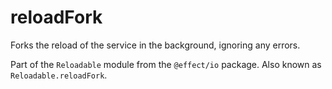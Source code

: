 # reloadFork

Forks the reload of the service in the background, ignoring any errors.

Part of the `Reloadable` module from the `@effect/io` package. Also known as `Reloadable.reloadFork`.
